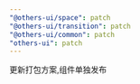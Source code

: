 ```yaml
---
"@others-ui/space": patch
"@others-ui/transition": patch
"@others-ui/common": patch
"others-ui": patch
---
```


更新打包方案,组件单独发布
